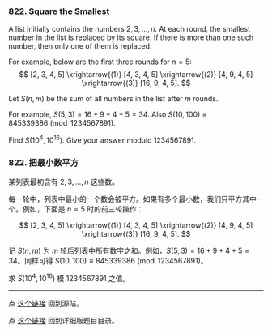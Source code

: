 ### [822. Square the Smallest](https://projecteuler.net/problem=822)

A list initially contains the numbers $2, 3, \dots, n$.
At each round, the smallest number in the list is replaced by its square. If there is more than one such number, then only one of them is replaced.

For example, below are the first three rounds for $n = 5$:
$$
[2, 3, 4, 5] \xrightarrow{(1)} [4, 3, 4, 5] \xrightarrow{(2)} [4, 9, 4, 5] \xrightarrow{(3)} [16, 9, 4, 5].
$$

Let $S(n, m)$ be the sum of all numbers in the list after $m$ rounds.

For example, $S(5, 3) = 16 + 9 + 4 + 5 = 34$. Also $S(10, 100) \equiv 845339386 \pmod{1234567891}$.

Find $S(10^4, 10^{16})$. Give your answer modulo $1234567891$.

### 822. 把最小数平方

某列表最初含有 $2, 3, \dots, n$ 这些数。

每一轮中，列表中最小的一个数会被平方。如果有多个最小数，我们只平方其中一个。例如，下面是 $n = 5$ 时的前三轮操作：

$$
[2, 3, 4, 5] \xrightarrow{(1)} [4, 3, 4, 5] \xrightarrow{(2)} [4, 9, 4, 5] \xrightarrow{(3)} [16, 9, 4, 5].
$$

记 $S(n, m)$ 为 $m$ 轮后列表中所有数字之和。例如，$S(5, 3) = 16 + 9 + 4 + 5 = 34$。同样可得 $S(10, 100) \equiv 845339386 \pmod{1234567891}$。

求 $S(10^4, 10^{16})$ 模 $1234567891$ 之值。

---

点 [这个链接](https://fsy-juruo.github.io/pe-chinese-translation/) 回到源站。

点 [这个链接](https://fsy-juruo.github.io/pe-chinese-translation/detailed_content_archives.html) 回到详细版题目目录。